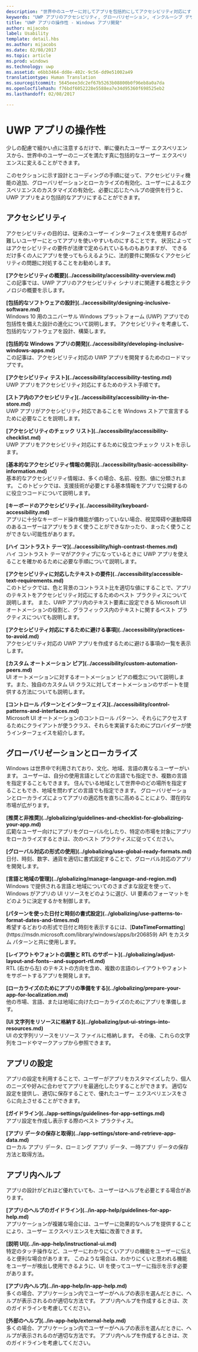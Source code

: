 ```yaml
---
description: "世界中のユーザーに対してアプリを包括的にしてアクセシビリティ対応にする方法について説明します。"
keywords: "UWP アプリのアクセシビリティ, グローバリゼーション, インクルーシブ デザイン アプリ, アクセシビリティ アプリの要件"
title: "UWP アプリの操作性 - Windows アプリ開発"
author: mijacobs
label: Usability
template: detail.hbs
ms.author: mijacobs
ms.date: 02/08/2017
ms.topic: article
ms.prod: windows
ms.technology: uwp
ms.assetid: e6bb3464-dd8e-402c-9c56-dd9e51002a49
translationtype: Human Translation
ms.sourcegitcommit: 5645eee3dc2ef67b5263b08800b0f96eb8a0a7da
ms.openlocfilehash: f76bdf6052228e5588ea7e34d95360f698525eb2
ms.lasthandoff: 02/08/2017

---
```

# <a name="usability-for-uwp-apps"></a>UWP アプリの操作性

<link rel="stylesheet" href="https://az835927.vo.msecnd.net/sites/uwp/Resources/css/custom.css">

少しの配慮で細かい点に注意するだけで、単に優れたユーザー エクスペリエンスから、世界中のユーザーのニーズを満たす真に包括的なユーザー エクスペリエンスに変えることができます。

このセクションに示す設計とコーディングの手順に従って、アクセシビリティ機能の追加、グローバリゼーションとローカライズの有効化、ユーザーによるエクスペリエンスのカスタマイズの有効化、必要に応じたヘルプの提供を行うと、UWP アプリをより包括的なアプリにすることができます。


## <a name="accessiblity"></a>アクセシビリティ

アクセシビリティの目的は、従来のユーザー インターフェイスを使用するのが難しいユーザーにとってアプリを使いやすいものにすることです。 状況によってはアクセシビリティの要件が法律で定められているものもありますが、 できるだけ多くの人にアプリを使ってもらえるように、法的要件に関係なくアクセシビリティの問題に対処することをお勧めします。

<div class="side-by-side">
<div class="side-by-side-content">
  <div class="side-by-side-content-left">
<p><b>[アクセシビリティの概要](../accessibility/accessibility-overview.md)</b> <br/> この記事では、UWP アプリのアクセシビリティ シナリオに関連する概念とテクノロジの概要を示します。</p>
  </div>
  <div class="side-by-side-content-right">
<p><b>[包括的なソフトウェアの設計](../accessibility/designing-inclusive-software.md)</b><br/>Windows 10 用のユニバーサル Windows プラットフォーム (UWP) アプリでの包括性を備えた設計の進化について説明します。  アクセシビリティを考慮して、包括的なソフトウェアを設計、構築します。</p>
  </div>
</div>
</div>

<div class="side-by-side">
<div class="side-by-side-content">
  <div class="side-by-side-content-left">
<p><b>[包括的な Windows アプリの開発](../accessibility/developing-inclusive-windows-apps.md)</b><br/> この記事は、アクセシビリティ対応の UWP アプリを開発するためのロードマップです。</p>
  </div>
  <div class="side-by-side-content-right">
<p><b>[アクセシビリティ テスト](../accessibility/accessibility-testing.md) </b><br/>UWP アプリをアクセシビリティ対応にするためのテスト手順です。</p>
  </div>
</div>
</div>

<div class="side-by-side">
<div class="side-by-side-content">
  <div class="side-by-side-content-left">
<p><b>[ストア内のアクセシビリティ](../accessibility/accessibility-in-the-store.md)</b><br/>UWP アプリがアクセシビリティ対応であることを Windows ストアで宣言するために必要なことを説明します。</p>
  </div>
  <div class="side-by-side-content-right">
<p><b>[アクセシビリティのチェック リスト](../accessibility/accessibility-checklist.md)</b><br/>UWP アプリをアクセシビリティ対応にするために役立つチェック リストを示します。</p>
  </div>
</div>
</div>

<div class="side-by-side">
<div class="side-by-side-content">
  <div class="side-by-side-content-left">
<p><b>[基本的なアクセシビリティ情報の開示](../accessibility/basic-accessibility-information.md)</b><br/>基本的なアクセシビリティ情報は、多くの場合、名前、役割、値に分類されます。 このトピックでは、支援技術が必要とする基本情報をアプリで公開するのに役立つコードについて説明します。</p>
  </div>
  <div class="side-by-side-content-right">
<p><b>[キーボードのアクセシビリティ](../accessibility/keyboard-accessibility.md)</b><br/>アプリに十分なキーボード操作機能が備わっていない場合、視覚障碍や運動障碍のあるユーザーはアプリをうまく使うことができなかったり、まったく使うことができない可能性があります。</p>
  </div>
</div>
</div>

<div class="side-by-side">
<div class="side-by-side-content">
  <div class="side-by-side-content-left">
<p><b>[ハイ コントラスト テーマ](../accessibility/high-contrast-themes.md)</b><br/>ハイ コントラスト テーマがアクティブになっているときに UWP アプリを使えることを確かめるために必要な手順について説明します。 </p>
  </div>
  <div class="side-by-side-content-right">
<p><b>[アクセシビリティに対応したテキストの要件](../accessibility/accessible-text-requirements.md)</b><br/>このトピックでは、色と背景のコントラスト比を適切な値にすることで、アプリのテキストをアクセシビリティ対応にするためのベスト プラクティスについて説明します。 また、UWP アプリ内のテキスト要素に設定できる Microsoft UI オートメーションの役割と、グラフィックス内のテキストに関するベスト プラクティスについても説明します。</p>
  </div>
</div>
</div>

<div class="side-by-side">
<div class="side-by-side-content">
  <div class="side-by-side-content-left">
<p><b>[アクセシビリティ対応にするために避ける事項](../accessibility/practices-to-avoid.md)</b><br/>アクセシビリティ対応の UWP アプリを作成するために避ける事項の一覧を表示します。</p>
  </div>
  <div class="side-by-side-content-right">
<p><b>[カスタム オートメーション ピア](../accessibility/custom-automation-peers.md)</b><br/>UI オートメーションに対するオートメーション ピアの概念について説明します。また、独自のカスタム UI クラスに対してオートメーションのサポートを提供する方法についても説明します。</p>
  </div>
</div>
</div>

<div class="side-by-side">
<div class="side-by-side-content">
  <div class="side-by-side-content-left">
<p><b>[コントロール パターンとインターフェイス](../accessibility/control-patterns-and-interfaces.md)</b><br/>Microsoft UI オートメーションのコントロール パターン、それらにアクセスするためにクライアントが使うクラス、それらを実装するためにプロバイダーが使うインターフェイスを紹介します。</p>
  </div>
  <div class="side-by-side-content-right">
<p><b></b>   
</p>
  </div>
</div>
</div>



## <a name="globalization-and-localization"></a>グローバリゼーションとローカライズ

Windows は世界中で利用されており、文化、地域、言語の異なるユーザーがいます。 ユーザーは、自分の使用言語としてどの言語でも指定でき、複数の言語を指定することもできます。 住んでいる地域として世界中のどの場所を指定することもでき、地域を問わずどの言語でも指定できます。 グローバリゼーションとローカライズによってアプリの適応性を直ちに高めることにより、潜在的な市場が広がります。

<div class="side-by-side">
<div class="side-by-side-content">
  <div class="side-by-side-content-left">
<p><b>[推奨と非推奨](../globalizing/guidelines-and-checklist-for-globalizing-your-app.md)</b><br/>広範なユーザー向けにアプリをグローバル化したり、特定の市場を対象にアプリをローカライズするときは、次のベスト プラクティスに従ってください。</p>
  </div>
  <div class="side-by-side-content-right">
<p><b>[グローバル対応の形式の使用](../globalizing/use-global-ready-formats.md)</b><br/>日付、時刻、数字、通貨を適切に書式設定することで、グローバル対応のアプリを開発します。</p>
  </div>
</div>
</div>

<div class="side-by-side">
<div class="side-by-side-content">
  <div class="side-by-side-content-left">
<p><b>[言語と地域の管理](../globalizing/manage-language-and-region.md)</b><br/>Windows で提供される言語と地域についてのさまざまな設定を使って、Windows がアプリの UI リソースをどのように選び、UI 要素のフォーマットをどのように決定するかを制御します。</p>
  </div>
  <div class="side-by-side-content-right">
<p><b>[パターンを使った日付と時刻の書式設定](../globalizing/use-patterns-to-format-dates-and-times.md)</b><br/>希望するどおりの形式で日付と時刻を表示するには、[<strong>DateTimeFormatting</strong>](https://msdn.microsoft.com/library/windows/apps/br206859) API をカスタム パターンと共に使用します。</p>
  </div>
</div>
</div>

<div class="side-by-side">
<div class="side-by-side-content">
  <div class="side-by-side-content-left">
<p><b>[レイアウトやフォントの調整と RTL のサポート](../globalizing/adjust-layout-and-fonts--and-support-rtl.md)</b><br/>RTL (右から左) のテキストの方向を含め、複数の言語のレイアウトやフォントをサポートするアプリを開発します。</p>
  </div>
  <div class="side-by-side-content-right">
<p><b>[ローカライズのためにアプリの準備をする](../globalizing/prepare-your-app-for-localization.md)</b><br/>他の市場、言語、または地域に向けたローカライズのためにアプリを準備します。</p>
  </div>
</div>
</div>

<div class="side-by-side">
<div class="side-by-side-content">
  <div class="side-by-side-content-left">
<p><b>[UI 文字列をリソースに格納する](../globalizing/put-ui-strings-into-resources.md)</b><br/>UI の文字列リソースをリソース ファイルに格納します。 その後、これらの文字列をコードやマークアップから参照できます。</p>
  </div>
  <div class="side-by-side-content-right">
<b></b>   
<p></p>
  </div>
</div>
</div>


## <a name="app-settings"></a>アプリの設定

アプリの設定を利用することで、ユーザーがアプリをカスタマイズしたり、個人のニーズや好みに合わせてアプリを最適化したりすることができます。 適切な設定を提供し、適切に保存することで、優れたユーザー エクスペリエンスをさらに向上させることができます。

<div class="side-by-side">
<div class="side-by-side-content">
  <div class="side-by-side-content-left">
<p><b>[ガイドライン](../app-settings/guidelines-for-app-settings.md)</b><br/>アプリ設定を作成し表示する際のベスト プラクティス。</p>
  </div>
  <div class="side-by-side-content-right">
<p><b>[アプリ データの保存と取得](../app-settings/store-and-retrieve-app-data.md)</b><br/>ローカル アプリ データ、ローミング アプリ データ、一時アプリ データの保存方法と取得方法。</p>
  </div>
</div>
</div>

## <a name="in-app-help"></a>アプリ内ヘルプ
アプリの設計がどれほど優れていても、ユーザーはヘルプを必要とする場合があります。

<div class="side-by-side">
<div class="side-by-side-content">
  <div class="side-by-side-content-left">
<p><b>[アプリのヘルプのガイドライン](../in-app-help/guidelines-for-app-help.md)</b><br/>アプリケーションが複雑な場合には、ユーザーに効果的なヘルプを提供することにより、ユーザー エクスペリエンスを大幅に改善できます。
</p>
  </div>
  <div class="side-by-side-content-right">
<p><b>[説明 UI](../in-app-help/instructional-ui.md)</b><br/>特定のタッチ操作など、ユーザーにわかりにくいアプリの機能をユーザーに伝えると便利な場合があります。 このような場合は、わかりにくいと思われる機能をユーザーが検出し使用できるように、UI を使ってユーザーに指示を示す必要があります。</p>
  </div>
</div>
</div>

<div class="side-by-side">
<div class="side-by-side-content">
  <div class="side-by-side-content-left">
<p><b>[アプリ内ヘルプ](../in-app-help/in-app-help.md)</b><br/>多くの場合、アプリケーション内でユーザーがヘルプの表示を選んだときに、ヘルプが表示されるのが適切な方法です。 アプリ内ヘルプを作成するときは、次のガイドラインを考慮してください。</p>
  </div>
  <div class="side-by-side-content-right">
<p><b>[外部のヘルプ](../in-app-help/external-help.md)</b><br/>多くの場合、アプリケーション内でユーザーがヘルプの表示を選んだときに、ヘルプが表示されるのが適切な方法です。 アプリ内ヘルプを作成するときは、次のガイドラインを考慮してください。</p>
  </div>
</div>
</div>

